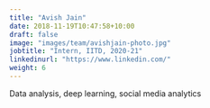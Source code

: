 ```yaml
---
title: "Avish Jain"
date: 2018-11-19T10:47:58+10:00
draft: false
image: "images/team/avishjain-photo.jpg"
jobtitle: "Intern, IITD, 2020-21"
linkedinurl: "https://www.linkedin.com/"
weight: 6
---
```


Data analysis, deep learning, social media analytics

